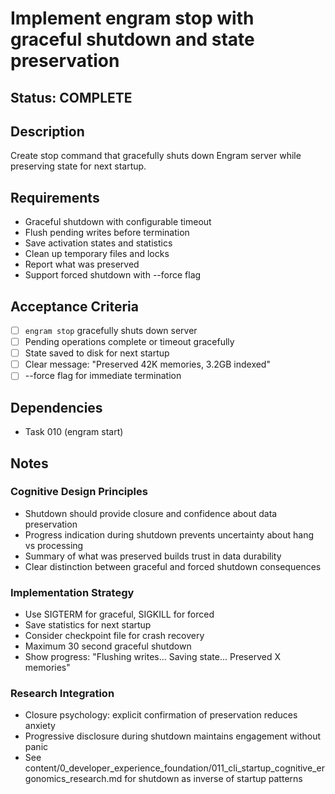 # Implement engram stop with graceful shutdown and state preservation

## Status: COMPLETE

## Description
Create stop command that gracefully shuts down Engram server while preserving state for next startup.

## Requirements
- Graceful shutdown with configurable timeout
- Flush pending writes before termination
- Save activation states and statistics
- Clean up temporary files and locks
- Report what was preserved
- Support forced shutdown with --force flag

## Acceptance Criteria
- [ ] `engram stop` gracefully shuts down server
- [ ] Pending operations complete or timeout gracefully
- [ ] State saved to disk for next startup
- [ ] Clear message: "Preserved 42K memories, 3.2GB indexed"
- [ ] --force flag for immediate termination

## Dependencies
- Task 010 (engram start)

## Notes

### Cognitive Design Principles
- Shutdown should provide closure and confidence about data preservation
- Progress indication during shutdown prevents uncertainty about hang vs processing
- Summary of what was preserved builds trust in data durability
- Clear distinction between graceful and forced shutdown consequences

### Implementation Strategy
- Use SIGTERM for graceful, SIGKILL for forced
- Save statistics for next startup
- Consider checkpoint file for crash recovery
- Maximum 30 second graceful shutdown
- Show progress: "Flushing writes... Saving state... Preserved X memories"

### Research Integration
- Closure psychology: explicit confirmation of preservation reduces anxiety
- Progressive disclosure during shutdown maintains engagement without panic
- See content/0_developer_experience_foundation/011_cli_startup_cognitive_ergonomics_research.md for shutdown as inverse of startup patterns